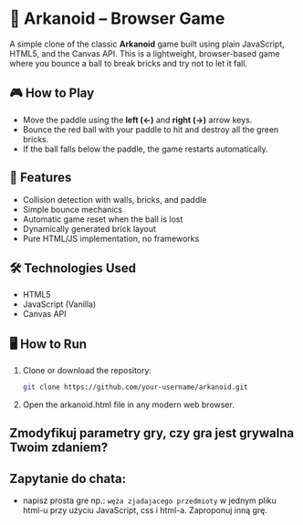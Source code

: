 # 🧱 Arkanoid – Browser Game

A simple clone of the classic **Arkanoid** game built using plain JavaScript, HTML5, and the Canvas API. This is a lightweight, browser-based game where you bounce a ball to break bricks and try not to let it fall.

## 🎮 How to Play

- Move the paddle using the **left (←)** and **right (→)** arrow keys.
- Bounce the red ball with your paddle to hit and destroy all the green bricks.
- If the ball falls below the paddle, the game restarts automatically.

## 🚀 Features

- Collision detection with walls, bricks, and paddle
- Simple bounce mechanics
- Automatic game reset when the ball is lost
- Dynamically generated brick layout
- Pure HTML/JS implementation, no frameworks

## 🛠️ Technologies Used

- HTML5
- JavaScript (Vanilla)
- Canvas API

## 🖥️ How to Run

1. Clone or download the repository:
   ```bash
   git clone https://github.com/your-username/arkanoid.git
   ```
2. Open the arkanoid.html file in any modern web browser.


## Zmodyfikuj parametry gry, czy gra jest grywalna Twoim zdaniem?

## Zapytanie do chata:

- napisz prosta gre np.: ```węża zjadajacego przedmioty``` w jednym pliku html-u przy użyciu JavaScript, css i html-a. Zaproponuj inną grę.
 
